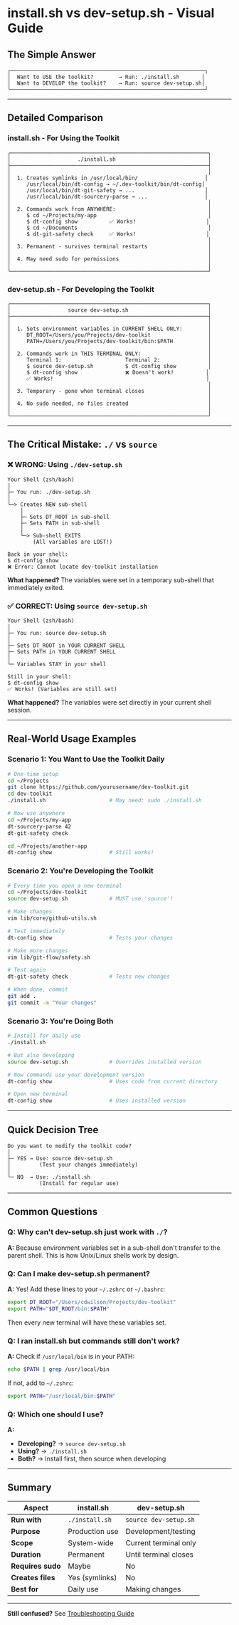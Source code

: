 # install.sh vs dev-setup.sh - Visual Guide

## The Simple Answer

```
┌─────────────────────────────────────────────────────────────┐
│  Want to USE the toolkit?        → Run: ./install.sh       │
│  Want to DEVELOP the toolkit?    → Run: source dev-setup.sh│
└─────────────────────────────────────────────────────────────┘
```

---

## Detailed Comparison

### install.sh - For Using the Toolkit

```
┌──────────────────────────────────────────────────────────────┐
│                     ./install.sh                             │
├──────────────────────────────────────────────────────────────┤
│                                                              │
│  1. Creates symlinks in /usr/local/bin/                     │
│     /usr/local/bin/dt-config → ~/.dev-toolkit/bin/dt-config│
│     /usr/local/bin/dt-git-safety → ...                      │
│     /usr/local/bin/dt-sourcery-parse → ...                  │
│                                                              │
│  2. Commands work from ANYWHERE:                             │
│     $ cd ~/Projects/my-app                                   │
│     $ dt-config show          ✅ Works!                      │
│     $ cd ~/Documents                                         │
│     $ dt-git-safety check     ✅ Works!                      │
│                                                              │
│  3. Permanent - survives terminal restarts                   │
│                                                              │
│  4. May need sudo for permissions                            │
│                                                              │
└──────────────────────────────────────────────────────────────┘
```

### dev-setup.sh - For Developing the Toolkit

```
┌──────────────────────────────────────────────────────────────┐
│                  source dev-setup.sh                         │
├──────────────────────────────────────────────────────────────┤
│                                                              │
│  1. Sets environment variables in CURRENT SHELL ONLY:        │
│     DT_ROOT=/Users/you/Projects/dev-toolkit                  │
│     PATH=/Users/you/Projects/dev-toolkit/bin:$PATH           │
│                                                              │
│  2. Commands work in THIS TERMINAL ONLY:                     │
│     Terminal 1:                    Terminal 2:               │
│     $ source dev-setup.sh          $ dt-config show          │
│     $ dt-config show               ❌ Doesn't work!          │
│     ✅ Works!                                                │
│                                                              │
│  3. Temporary - gone when terminal closes                    │
│                                                              │
│  4. No sudo needed, no files created                         │
│                                                              │
└──────────────────────────────────────────────────────────────┘
```

---

## The Critical Mistake: `./` vs `source`

### ❌ WRONG: Using `./dev-setup.sh`

```
Your Shell (zsh/bash)
│
├─ You run: ./dev-setup.sh
│
└─> Creates NEW sub-shell
    │
    ├─ Sets DT_ROOT in sub-shell
    ├─ Sets PATH in sub-shell
    │
    └─> Sub-shell EXITS
        (All variables are LOST!)

Back in your shell:
$ dt-config show
❌ Error: Cannot locate dev-toolkit installation
```

**What happened?** The variables were set in a temporary sub-shell that immediately exited.

### ✅ CORRECT: Using `source dev-setup.sh`

```
Your Shell (zsh/bash)
│
├─ You run: source dev-setup.sh
│
├─ Sets DT_ROOT in YOUR CURRENT SHELL
├─ Sets PATH in YOUR CURRENT SHELL
│
└─ Variables STAY in your shell

Still in your shell:
$ dt-config show
✅ Works! (Variables are still set)
```

**What happened?** The variables were set directly in your current shell session.

---

## Real-World Usage Examples

### Scenario 1: You Want to Use the Toolkit Daily

```bash
# One-time setup
cd ~/Projects
git clone https://github.com/yourusername/dev-toolkit.git
cd dev-toolkit
./install.sh                    # May need: sudo ./install.sh

# Now use anywhere
cd ~/Projects/my-app
dt-sourcery-parse 42
dt-git-safety check

cd ~/Projects/another-app
dt-config show                  # Still works!
```

### Scenario 2: You're Developing the Toolkit

```bash
# Every time you open a new terminal
cd ~/Projects/dev-toolkit
source dev-setup.sh             # MUST use 'source'!

# Make changes
vim lib/core/github-utils.sh

# Test immediately
dt-config show                  # Tests your changes

# Make more changes
vim lib/git-flow/safety.sh

# Test again
dt-git-safety check             # Tests new changes

# When done, commit
git add .
git commit -m "Your changes"
```

### Scenario 3: You're Doing Both

```bash
# Install for daily use
./install.sh

# But also developing
source dev-setup.sh             # Overrides installed version

# Now commands use your development version
dt-config show                  # Uses code from current directory

# Open new terminal
dt-config show                  # Uses installed version
```

---

## Quick Decision Tree

```
Do you want to modify the toolkit code?
│
├─ YES → Use: source dev-setup.sh
│         (Test your changes immediately)
│
└─ NO  → Use: ./install.sh
          (Install for regular use)
```

---

## Common Questions

### Q: Why can't dev-setup.sh just work with `./`?

**A:** Because environment variables set in a sub-shell don't transfer to the parent shell. This is how Unix/Linux shells work by design.

### Q: Can I make dev-setup.sh permanent?

**A:** Yes! Add these lines to your `~/.zshrc` or `~/.bashrc`:

```bash
export DT_ROOT="/Users/cdwilson/Projects/dev-toolkit"
export PATH="$DT_ROOT/bin:$PATH"
```

Then every new terminal will have these variables set.

### Q: I ran install.sh but commands still don't work?

**A:** Check if `/usr/local/bin` is in your PATH:

```bash
echo $PATH | grep /usr/local/bin
```

If not, add to `~/.zshrc`:

```bash
export PATH="/usr/local/bin:$PATH"
```

### Q: Which one should I use?

**A:** 
- **Developing?** → `source dev-setup.sh`
- **Using?** → `./install.sh`
- **Both?** → Install first, then source when developing

---

## Summary

| Aspect | install.sh | dev-setup.sh |
|--------|-----------|--------------|
| **Run with** | `./install.sh` | `source dev-setup.sh` |
| **Purpose** | Production use | Development/testing |
| **Scope** | System-wide | Current terminal only |
| **Duration** | Permanent | Until terminal closes |
| **Requires sudo** | Maybe | No |
| **Creates files** | Yes (symlinks) | No |
| **Best for** | Daily use | Making changes |

---

**Still confused?** See [Troubleshooting Guide](troubleshooting/common-issues.md)
